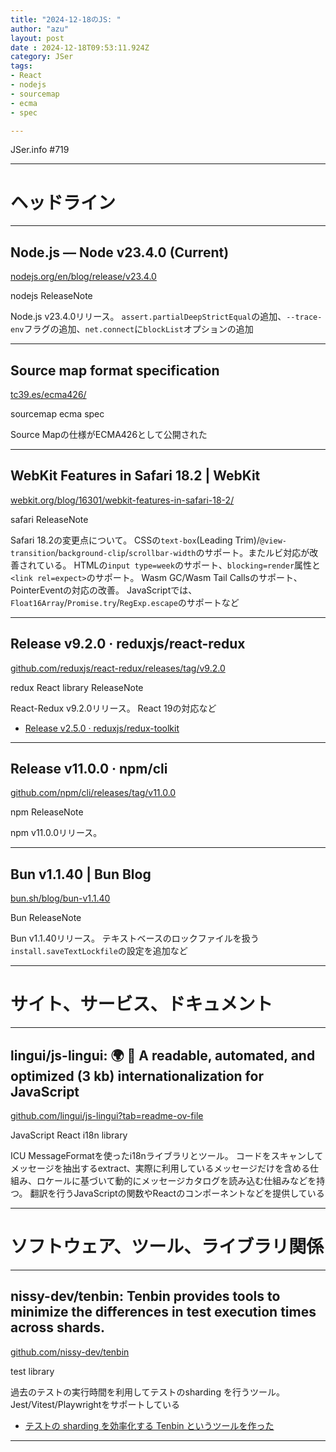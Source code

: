 ```yaml
---
title: "2024-12-18のJS: "
author: "azu"
layout: post
date : 2024-12-18T09:53:11.924Z
category: JSer
tags:
- React
- nodejs
- sourcemap
- ecma
- spec

---
```


JSer.info #719

----

<h1 class="site-genre">ヘッドライン</h1>

----

## Node.js — Node v23.4.0 (Current)
[nodejs.org/en/blog/release/v23.4.0](https://nodejs.org/en/blog/release/v23.4.0 "Node.js — Node v23.4.0 (Current)")
<p class="jser-tags jser-tag-icon"><span class="jser-tag">nodejs</span> <span class="jser-tag">ReleaseNote</span></p>

Node.js v23.4.0リリース。
`assert.partialDeepStrictEqual`の追加、`--trace-env`フラグの追加、`net.connect`に`blockList`オプションの追加


----

## Source map format specification
[tc39.es/ecma426/](https://tc39.es/ecma426/ "Source map format specification")
<p class="jser-tags jser-tag-icon"><span class="jser-tag">sourcemap</span> <span class="jser-tag">ecma</span> <span class="jser-tag">spec</span></p>

Source Mapの仕様がECMA426として公開された


----

## WebKit Features in Safari 18.2 | WebKit
[webkit.org/blog/16301/webkit-features-in-safari-18-2/](https://webkit.org/blog/16301/webkit-features-in-safari-18-2/ "WebKit Features in Safari 18.2 | WebKit")
<p class="jser-tags jser-tag-icon"><span class="jser-tag">safari</span> <span class="jser-tag">ReleaseNote</span></p>

Safari 18.2の変更点について。
CSSの`text-box`(Leading Trim)/`@view-transition`/`background-clip`/`scrollbar-width`のサポート。またルビ対応が改善されている。
HTMLの`input type=week`のサポート、`blocking=render`属性と`<link rel=expect>`のサポート。
Wasm GC/Wasm Tail Callsのサポート、PointerEventの対応の改善。
JavaScriptでは、`Float16Array`/`Promise.try`/`RegExp.escape`のサポートなど


----

## Release v9.2.0 · reduxjs/react-redux
[github.com/reduxjs/react-redux/releases/tag/v9.2.0](https://github.com/reduxjs/react-redux/releases/tag/v9.2.0 "Release v9.2.0 · reduxjs/react-redux")
<p class="jser-tags jser-tag-icon"><span class="jser-tag">redux</span> <span class="jser-tag">React</span> <span class="jser-tag">library</span> <span class="jser-tag">ReleaseNote</span></p>

React-Redux v9.2.0リリース。
React 19の対応など

- [Release v2.5.0 · reduxjs/redux-toolkit](https://github.com/reduxjs/redux-toolkit/releases/tag/v2.5.0 "Release v2.5.0 · reduxjs/redux-toolkit")

----

## Release v11.0.0 · npm/cli
[github.com/npm/cli/releases/tag/v11.0.0](https://github.com/npm/cli/releases/tag/v11.0.0 "Release v11.0.0 · npm/cli")
<p class="jser-tags jser-tag-icon"><span class="jser-tag">npm</span> <span class="jser-tag">ReleaseNote</span></p>

npm v11.0.0リリース。


----

## Bun v1.1.40 | Bun Blog
[bun.sh/blog/bun-v1.1.40](https://bun.sh/blog/bun-v1.1.40 "Bun v1.1.40 | Bun Blog")
<p class="jser-tags jser-tag-icon"><span class="jser-tag">Bun</span> <span class="jser-tag">ReleaseNote</span></p>

Bun v1.1.40リリース。
テキストベースのロックファイルを扱う` install.saveTextLockfile`の設定を追加など


----
<h1 class="site-genre">サイト、サービス、ドキュメント</h1>

----

## lingui/js-lingui: 🌍 📖 A readable, automated, and optimized (3 kb) internationalization for JavaScript
[github.com/lingui/js-lingui?tab&#x3D;readme-ov-file](https://github.com/lingui/js-lingui?tab=readme-ov-file "lingui/js-lingui: 🌍 📖 A readable, automated, and optimized (3 kb) internationalization for JavaScript")
<p class="jser-tags jser-tag-icon"><span class="jser-tag">JavaScript</span> <span class="jser-tag">React</span> <span class="jser-tag">i18n</span> <span class="jser-tag">library</span></p>

ICU MessageFormatを使ったi18nライブラリとツール。
コードをスキャンしてメッセージを抽出するextract、実際に利用しているメッセージだけを含める仕組み、ロケールに基づいて動的にメッセージカタログを読み込む仕組みなどを持つ。
翻訳を行うJavaScriptの関数やReactのコンポーネントなどを提供している


----
<h1 class="site-genre">ソフトウェア、ツール、ライブラリ関係</h1>

----

## nissy-dev/tenbin: Tenbin provides tools to minimize the differences in test execution times across shards.
[github.com/nissy-dev/tenbin](https://github.com/nissy-dev/tenbin "nissy-dev/tenbin: Tenbin provides tools to minimize the differences in test execution times across shards.")
<p class="jser-tags jser-tag-icon"><span class="jser-tag">test</span> <span class="jser-tag">library</span></p>

過去のテストの実行時間を利用してテストのsharding を行うツール。
Jest/Vitest/Playwrightをサポートしている

- [テストの sharding を効率化する Tenbin というツールを作った](https://zenn.dev/cybozu_frontend/articles/create-tenbin "テストの sharding を効率化する Tenbin というツールを作った")

----
